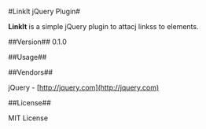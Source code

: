 #LinkIt jQuery Plugin#

**LinkIt** is a simple jQuery plugin to attacj linkss to elements.

##Version##
0.1.0

##Usage##

##Vendors##

jQuery - [http://jquery.com](http://jquery.com)

##License##

MIT License
